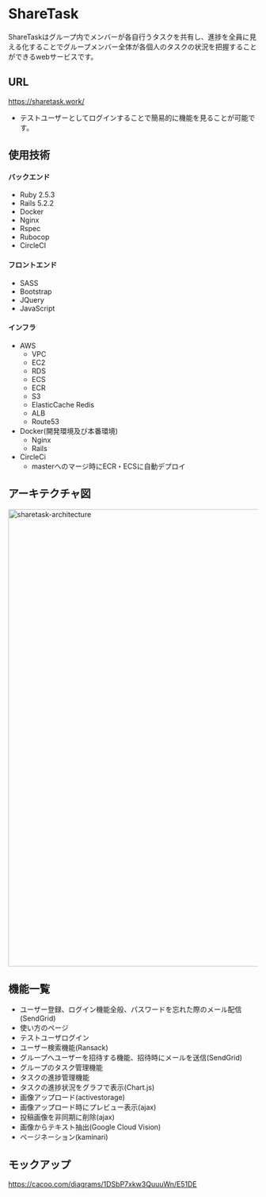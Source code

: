 # ShareTask
ShareTaskはグループ内でメンバーが各自行うタスクを共有し、進捗を全員に見える化することでグループメンバー全体が各個人のタスクの状況を把握することができるwebサービスです。

## URL
https://sharetask.work/
- テストユーザーとしてログインすることで簡易的に機能を見ることが可能です。

## 使用技術

#### バックエンド
- Ruby 2.5.3
- Rails 5.2.2
- Docker
- Nginx
- Rspec
- Rubocop
- CircleCI

#### フロントエンド
- SASS
- Bootstrap
- JQuery
- JavaScript

#### インフラ
* AWS
  - VPC
  - EC2
  - RDS
  - ECS
  - ECR
  - S3
  - ElasticCache Redis
  - ALB
  - Route53
* Docker(開発環境及び本番環境)
  - Nginx
  - Rails
* CircleCi
  - masterへのマージ時にECR・ECSに自動デプロイ

## アーキテクチャ図
<img width="921" alt="sharetask-architecture" src="https://user-images.githubusercontent.com/54569800/81570439-8d8a6680-93db-11ea-94e7-30ed6057abf1.png">

## 機能一覧
* ユーザー登録、ログイン機能全般、パスワードを忘れた際のメール配信(SendGrid)
* 使い方のページ
* テストユーザログイン
* ユーザー検索機能(Ransack)
* グループへユーザーを招待する機能、招待時にメールを送信(SendGrid)
* グループのタスク管理機能
* タスクの進捗管理機能
* タスクの進捗状況をグラフで表示(Chart.js)
* 画像アップロード(activestorage)
* 画像アップロード時にプレビュー表示(ajax)
* 投稿画像を非同期に削除(ajax)
* 画像からテキスト抽出(Google Cloud Vision)
* ページネーション(kaminari)

## モックアップ
https://cacoo.com/diagrams/1DSbP7xkw3QuuuWn/E51DE
